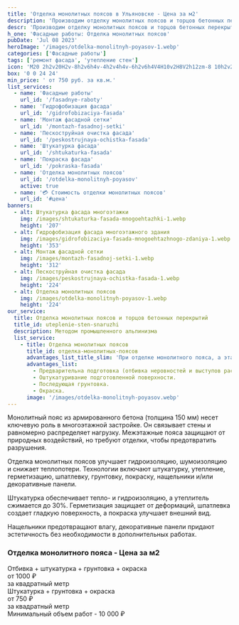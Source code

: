 ```yaml
---
title: 'Отделка монолитных поясов в Ульяновске - Цена за м2'
description: 'Производим отделку монолитных поясов и торцов бетонных перекрытий. Цены от 750 руб. за кв.м. Звоните!'
descr: 'Производим отделку монолитных поясов и торцов бетонных перекрытий под ключ.'
h_one: 'Фасадные работы: Отделка монолитных поясов'
pubDate: 'Jul 08 2023'
heroImage: '/images/otdelka-monolitnyh-poyasov-1.webp'
categories: ['Фасадные работы']
tags: ['ремонт фасада', 'утепление стен']
icon: 'M20 2h2v20H2v-8h2v6h4v-4h2v4h4v-6h2v6h4V4H10v2H8V2h12zm-8 10h2v2h-2v-2zm-2-2h2v2h-2v-2zm-2 0V8h2v2H8zm-2 2v-2h2v2H6zm0 0H4v2h2v-2zm10-6h2v2h-2V6zm-2 0h-2v2h2V6zm2 4h2v2h-2v-2z'
box: '0 0 24 24'
min_price: ' от 750 руб. за кв.м.'
list_services:
  - name: 'Фасадные работы'
    url_id: '/fasadnye-raboty'
  - name: 'Гидрофобизация фасада'
    url_id: '/gidrofobizaciya-fasada'
  - name: 'Монтаж фасадной сетки'
    url_id: '/montazh-fasadnoj-setki'
  - name: 'Пескоструйная очистка фасада'
    url_id: '/peskostrujnaya-ochistka-fasada'
  - name: 'Штукатурка фасада'
    url_id: '/shtukaturka-fasada'
  - name: 'Покраска фасада'
    url_id: '/pokraska-fasada'
  - name: 'Отделка монолитных поясов'
    url_id: '/otdelka-monolitnyh-poyasov'
    active: true
  - name: '💳 Стоимость отделки монолитных поясов'
    url_id: '#цена'
banners:
  - alt: Штукатурка фасада многоэтажки
    img: /images/shtukaturka-fasada-mnogoehtazhki-1.webp
    height: '207'
  - alt: Гидрофобизация фасада многоэтажного здания
    img: /images/gidrofobizaciya-fasada-mnogoehtazhnogo-zdaniya-1.webp
    height: '353'
  - alt: Монтаж фасадной сетки
    img: /images/montazh-fasadnoj-setki-1.webp
    height: '312'
  - alt: Пескоструйная очистка фасада
    img: /images/peskostrujnaya-ochistka-fasada-1.webp
    height: '224'
  - alt: Отделка монолитных поясов
    img: /images/otdelka-monolitnyh-poyasov-1.webp
    height: '224'
our_service:
  title: Отделка монолитных поясов и торцов бетонных перекрытий
  title_id: uteplenie-sten-snaruzhi
  description: Методом промышленного альпинизма
  list_service:
    - title: Отделка монолитных поясов
      title_id: отделка-монолитных-поясов
      advantages_list_title_slim: 'При отделке монолитного пояса, а эта работа является финишной при отделке фасада монолитно-кирпичного строения, рабочий процесс делится на несколько этапов:'
      advantages_list:
        - Предварительна подготовка (отбивка неровностей и выступов раствора).
        - Оштукатуривание подготовленной поверхности.
        - Последующая грунтовка.
        - Окраска.
      image: '/images/otdelka-monolitnyh-poyasov.webp'
---
```


Монолитный пояс из армированного бетона (толщина 150 мм) несет ключевую роль в многоэтажной застройке. Он связывает стены и равномерно распределяет нагрузку. Межэтажные пояса защищают от природных воздействий, но требуют отделки, чтобы предотвратить разрушения.

Отделка монолитных поясов улучшает гидроизоляцию, шумоизоляцию и снижает теплопотери. Технологии включают штукатурку, утепление, герметизацию, шпатлевку, грунтовку, покраску, нащельники и/или декоративные панели.

Штукатурка обеспечивает тепло- и гидроизоляцию, а утеплитель сжимается до 30%. Герметизация защищает от деформаций, шпатлевка создает гладкую поверхность, а покраска улучшает внешний вид.

Нащельники предотвращают влагу, декоративные панели придают эстетичность без необходимости в дополнительных работах.

<div id="цена" class="gradientBg mx-auto my-4 max-w-full rounded-xl p-14 text-center shadow-lg"><h3 class="flex justify-center px-4 pt-6 font-bold lg:text-xl"><div class="text-white">Отделка монолитного пояса - Цена за м2</div></h3><div class="flex flex-wrap justify-center gap-4 py-4"><div class="flex max-w-[350px] flex-col gap-2 rounded-xl bg-gray-200 bg-opacity-30 p-6 text-white shadow-md backdrop-blur-lg backdrop-filter"><div class="text-sm font-semibold">Отбивка + штукатурка + грунтовка + окраска</div><div class="text-3xl font-semibold tracking-tight">от 1000 ₽</div><div class="font-normal">за квадратный метр</div></div><div class="flex max-w-[500px] flex-col gap-2 rounded-xl bg-gray-200 bg-opacity-30 p-6 text-white shadow-md backdrop-blur-lg backdrop-filter"><div class="text-sm font-semibold">Штукатурка + грунтовка + окраска</div><div class="text-3xl font-semibold tracking-tight">от 750 ₽</div><div class="font-normal">за квадратный метр</div></div></div><div class="flex justify-center pb-6">Минимальный объем работ - 10 000 ₽</div></div>
